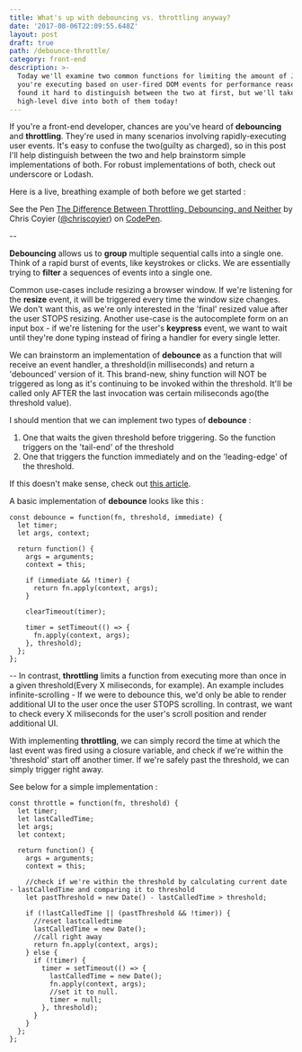 ```yaml
---
title: What's up with debouncing vs. throttling anyway?
date: '2017-08-06T22:09:55.648Z'
layout: post
draft: true
path: /debounce-throttle/
category: front-end
description: >-
  Today we'll examine two common functions for limiting the amount of JavaScript
  you're executing based on user-fired DOM events for performance reasons. I
  found it hard to distinguish between the two at first, but we'll take a quick
  high-level dive into both of them today!
---
```


If you're a front-end developer, chances are you've heard of **debouncing** and **throttling**. They're used in many scenarios involving rapidly-executing user events. It's easy to confuse the two(guilty as charged), so in this post I'll help distinguish between the two and help brainstorm simple implementations of both. For robust implementations of both, check out underscore or Lodash.

Here is a live, breathing example of both before we get started :

<p data-height="265" data-theme-id="0" data-slug-hash="vOZNQV" data-default-tab="js,result" data-user="chriscoyier" data-embed-version="2" data-pen-title="The Difference Between Throttling, Debouncing, and Neither" class="codepen">See the Pen <a href="https://codepen.io/chriscoyier/pen/vOZNQV/">The Difference Between Throttling, Debouncing, and Neither</a> by Chris Coyier  (<a href="https://codepen.io/chriscoyier">@chriscoyier</a>) on <a href="https://codepen.io">CodePen</a>.</p>
<script async src="https://production-assets.codepen.io/assets/embed/ei.js"></script>

--

**Debouncing** allows us to __group__ multiple sequential calls into a single one. Think of a rapid burst of events, like keystrokes or clicks. We are essentially trying to **filter** a sequences of events into a single one.

Common use-cases include resizing a browser window. If we're listening for the __resize__ event, it will be triggered every time the window size changes. We don't want this, as we're only interested in the 'final' resized value after the user STOPS resizing. Another use-case is the autocomplete form on an input box - if we're listening for the user's __keypress__ event, we want to wait until they're done typing instead of firing a handler for every single letter.

We can brainstorm an implementation of **debounce** as a function that will receive an event handler, a threshold(in milliseconds) and return a 'debounced' version of it. This brand-new, shiny function will NOT be triggered as long as it's continuing to be invoked within the threshold. It'll be called only AFTER the last invocation was certain miliseconds ago(the threshold value).

I should mention that we can implement two types of **debounce** :

1. One that waits the given threshold before triggering. So the function triggers on the 'tail-end' of the threshold
2. One that triggers the function immediately and on the 'leading-edge' of the threshold.

If this doesn't make sense, check out [this article](https://css-tricks.com/debouncing-throttling-explained-examples/).

A basic implementation of **debounce** looks like this :

```
const debounce = function(fn, threshold, immediate) {
  let timer;
  let args, context;

  return function() {
    args = arguments;
    context = this;

    if (immediate && !timer) {
      return fn.apply(context, args);
    }

    clearTimeout(timer);

    timer = setTimeout(() => {
      fn.apply(context, args);
    }, threshold);
  };
};
```

--
In contrast, **throttling** limits a function from executing more than once in a given threshold(Every X miliseconds, for example). An example includes infinite-scrolling - If we were to debounce this, we'd only be able to render additional UI to the user once the user STOPS scrolling. In contrast, we want to check every X miliseconds for the user's scroll position and render additional UI.

With implementing **throttling**, we can simply record the time at which the last event was fired using a closure variable, and check if we're within the 'threshold' start off another timer. If we're safely past the threshold, we can simply trigger right away.

See below for a simple implementation :

```
const throttle = function(fn, threshold) {
  let timer;
  let lastCalledTime;
  let args;
  let context;

  return function() {
    args = arguments;
    context = this;

    //check if we're within the threshold by calculating current date - lastCalledTime and comparing it to threshold
    let pastThreshold = new Date() - lastCalledTime > threshold;

    if (!lastCalledTime || (pastThreshold && !timer)) {
      //reset lastcalledtime
      lastCalledTime = new Date();
      //call right away
      return fn.apply(context, args);
    } else {
      if (!timer) {
        timer = setTimeout(() => {
          lastCalledTime = new Date();
          fn.apply(context, args);
          //set it to null.
          timer = null;
        }, threshold);
      }
    }
  };
};
```

